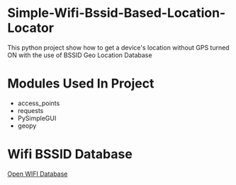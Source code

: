 # Simple-Wifi-Bssid-Based-Location-Locator
This python project show how to get a device's location without GPS turned ON with the use of BSSID Geo Location Database
# Modules Used In Project
* access_points
* requests
* PySimpleGUI
* geopy
# Wifi BSSID Database
[Open WIFI Database](https://www.mylnikov.org/)
